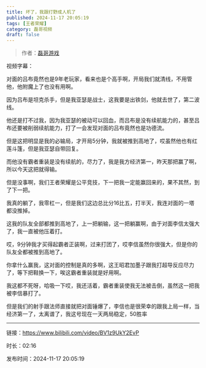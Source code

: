 ```yaml
---
title: 坏了，我跟打野成人机了
published: 2024-11-17 20:05:19
tags: [王者荣耀]
category: 磊哥视频
draft: false
---
```



> 作者：[磊哥游戏](https://space.bilibili.com/268941858?spm_id_from=333.788.upinfo.head.click)

视频字幕：

对面的吕布竟然也是9年老玩家，看来也是个高手啊，开局我们就清线，不用管他，他附魔上了也没有用啊。

因为吕布是坦克杀手，但是我亚瑟是战士，这我要是出铁剑，他就去世了，第二波线。

他还是打不过我，因为我亚瑟的被动可以回血，而吕布是没有续航能力的，甚至吕布还要被削弱续航能力，打了一会发现对面的吕布竟然也是功德流。

但是这把明显是我的必输局，才开局5分钟，我就被推到高地了，哎虽然他也有红莲斗篷，但是我亚瑟自带回复。

而他没有霸者重装是没有续航的，尽力了，我是我方经济第一，昨天那把赢了啊，所以今天这把就得输。

但是没事啊，我们王者荣耀是公平竞技，下一把我一定能赢回来的，果不其然，到了下一把。

我真的躺了，我零杠一，但是我们这边总比分16比五，打半天，我连对面的一塔都没推掉。

这我的队友全部都推到高地了，上一把躺输，这一把躺赢啊，由于对面李信太强大了，我一直被他压着打。

哎，9分钟我才买得起霸者正装啊，过来打团了，哎李信虽然你很强大，但是你的队友全都被推到高地了。

你拿什么赢我，这对面的控制是真的多啊，这王昭君加墨子跟我打超导反应尽力了，等下把鞋换一下，唉这霸者重装就是好用啊。

我这都不死呀，哈吸一下哎，我还活着，霸者重装使我无法被击倒，虽然这一把我被李信暴打了。

但是我们的射手跟法师直接就把对面锤爆了，李信也是很荣幸的跟我上局一样，当经济第一了，太离谱了，我这号现在一天两局稳定，50胜率

---

链接：https://www.bilibili.com/video/BV1z9UkY2EvP

时长：02:16

发布时间：2024-11-17 20:05:19
